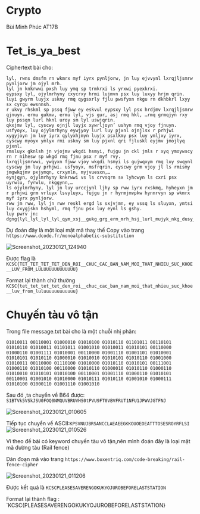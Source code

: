 # Crypto
Bùi Minh Phúc AT17B

# Tet_is_ya_best
Ciphertext bài cho:
```
lyl, rwns dmsfm rn wkmrx myf iyrx pynljorw, jn luy ejvvynl lxrqjljsmrw pynljorw jm ojyl mrh.
lyl jn knkrwwi pxsh luy ymq sp trmkrxi ls yrxwi pyexkrxi. 
eypsxy lyl, ojylmrhyny cxycrxy hrmi lujmvn psx luy luxyy hrjm qrin. 
luyi gwyrm luyjx uskny rmq qygsxrly fjlu pwsfyxn nkgu rn dkhbkrl lxyy sx cyrgu ewsnnsh. 
r ukvy rhskml sp pssq fjww ey eskvul eypsxy lyl psx hrdjmv lxrqjljsmrw qjnuyn. ermu gukmv, ermu lyl, vjs gur, asj rmq hkl, …rmq grmqjyn rxy luy pssqn lurl hknl uroy sm lyl uswjqrin.
qkxjmv lyl, cyscwy ojnjl luyjx xywrljoyn’ ushyn rmq vjoy fjnuyn. 
usfyoyx, luy ojylmrhyny eywjyoy lurl luy pjxnl ojnjlsx r prhjwi xygyjoyn jm luy iyrx qylyxhjmyn luyjx psxlkmy psx luy ymljxy iyrx, cyscwy myoyx ymlyx rmi uskny sm luy pjxnl qri fjluskl eyjmv jmojlyq pjxnl. 
rmsluyx gknlsh jn vjojmv wkgdi hsmyi, fujgu jn ckl jmls r xyq ymoywscy rn r nihesw sp wkgd rmq fjnu psx r myf rvy. 
lxrqjljsmrwwi, ywqyxn fjww vjoy wkgdi hsmyi ls gujwqxym rmq luy swqynl cyscwy jm luy prhjwi. usfyoyx, msfrqrin, cyscwy grm vjoy jl ls rmismy jmgwkqjmv pxjymqn, crxymln, myjvuesxn,… 
eynjqyn, ojylmrhyny knkrwwi vs ls crvsqrn sx lyhcwyn ls cxri psx uyrwlu, fyrwlu, nkggynn,… 
ls ojylmrhyny, lyl jn luy urccjynl ljhy sp rww iyrx rxskmq, hyheyxn jm r prhjwi grm vrluyx lsvyluyx, fujgu jn r hyrmjmvpkw hynnrvyn sp wkmrx myf iyrx pynljorw. 
rww jm rww, lyl jn rww reskl ergd ls sxjvjmn, ey vssq ls sluyxn, ymtsi luy cxygjskn hshyml, rmq fjnu psx luy eynl ls gshy.
luy pwrv jn: dgng{lyl_lyl_lyl_lyl_qym_xsj__gukg_grg_erm_mrh_hsj_lurl_mujyk_nkg_dusy__wko_pxsh_wkwkkkkkkkkkkkk}
```
Dự đoán đây là một loại mật mã thay thế 
Copy vào trang `https://www.dcode.fr/monoalphabetic-substitution`

![Screenshot_20230121_124940](https://user-images.githubusercontent.com/83689890/213845709-898a5876-f748-4fbb-8788-240dad5eba31.png)

Được flag là `KCSC{TET_TET_TET_TET_DEN_ROI__CHUC_CAC_BAN_NAM_MOI_THAT_NHIEU_SUC_KHOE__LUV_FROM_LULUUUUUUUUUUUU}`

Format lại thành chữ thường `KCSC{tet_tet_tet_tet_den_roi__chuc_cac_ban_nam_moi_that_nhieu_suc_khoe__luv_from_luluuuuuuuuuuuu}`

# Chuyến tàu vô tận

Trong file message.txt bài cho là một chuỗi nhị phân:

```
01010011 00110001 01000010 01010100 01010110 01101011 00110101 01010110 01010011 01101011 01001010 01010011 01010101 00110000 01000110 01001111 01010001 00110000 01001110 01001101 01010001 01010101 01010110 01000010 01010010 01010101 01010110 01001000 01010011 00110000 01110100 01010000 01010110 01010101 00111001 01000110 01010100 00110000 01010110 01000010 01010110 01000110 01010010 01010101 01010100 00110001 01001110 01000110 01010101 00110001 01001010 01010000 01010111 01010110 01001010 01000111 01010100 01000110 01001110 01001010
```

Sau đó ,ta chuyển về B64 được:
`S1BTVk5VSkJSU0FOQ0NMQUVBRUVHS0tPVU9FT0VBVFRUT1NFU1JPWVJGTFNJ`

![Screenshot_20230121_010605](https://user-images.githubusercontent.com/83689890/213846242-7a323a81-c79b-4d7e-964c-928693ee7fad.png)



Tiếp tục chuyển về ASCII:`KPSVNUJBRSANCCLAEAEEGKKOUOEOEATTTOSESROYRFLSI`
![Screenshot_20230121_010526](https://user-images.githubusercontent.com/83689890/213846220-ffa08f2f-5170-4ca0-b63c-225dcb0fb854.png)

Vì theo đề bài có keyword chuyến tàu vô tận,nên mình đoán đây là loại mật mã đường tàu (Rail fence)

Dán đoạn mã vào trang `https://www.boxentriq.com/code-breaking/rail-fence-cipher`

![Screenshot_20230121_011206](https://user-images.githubusercontent.com/83689890/213846371-50648ab9-6f9d-4ceb-ac03-07d3725cd798.png)

Được kết quả là `KCSCPLEASESAVERENGOKUKYOJUROBEFORELASTSTATION`

Format lại thành flag : `KCSC{PLEASESAVERENGOKUKYOJUROBEFORELASTSTATION}




